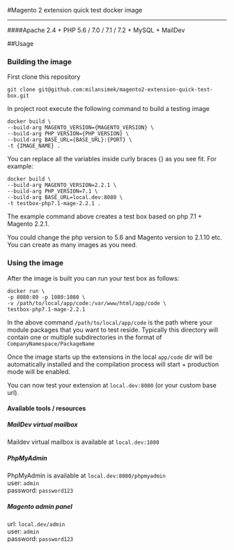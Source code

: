 #Magento 2 extension quick test docker image

<hr>

####Apache 2.4 + PHP 5.6 / 7.0 / 7.1 / 7.2 + MySQL + MailDev


##Usage
### Building the image
First clone this repository   
```
git clone git@github.com:milansimek/magento2-extension-quick-test-box.git
```
In project root execute the following command to build a testing image
```
docker build \
--build-arg MAGENTO_VERSION={MAGENTO_VERSION} \
--build-arg PHP_VERSION={PHP_VERSION} \
--build-arg BASE_URL={BASE_URL}:{PORT} \
-t {IMAGE_NAME} .
```
You can replace all the variables inside curly braces {} as you see fit. For example:
```
docker build \
--build-arg MAGENTO_VERSION=2.2.1 \
--build-arg PHP_VERSION=7.1 \
--build-arg BASE_URL=local.dev:8080 \
-t testbox-php7.1-mage-2.2.1 .
```
The example command above creates a test box based on php 7.1 + Magento 2.2.1.    
   
You could change the php version to 5.6 and Magento version to 2.1.10 etc. You can create as many images as you need.

### Using the image
After the image is built you can run your test box as follows:

```
docker run \
-p 8080:80 -p 1080:1080 \
-v /path/to/local/app/code:/var/www/html/app/code \
testbox-php7.1-mage-2.2.1
```

In the above command `/path/to/local/app/code` is the path where your module packages that you want to test reside. Typically this directory will contain one or multiple subdirectories in the format of `CompanyNamespace/PackageName`

Once the image starts up the extensions in the local `app/code` dir will be automatically installed and the compilation process will start + production mode will be enabled.

You can now test your extension at `local.dev:8080` (or your custom base url). 
   
#### Available tools / resources
##### MailDev virtual mailbox
Maildev virtual mailbox is available at `local.dev:1080`   
##### PhpMyAdmin
PhpMyAdmin is available at `local.dev:8080/phpmyadmin`  
user: `admin`  
password: `password123`
##### Magento admin panel
url: `local.dev/admin`   
user: `admin`    
password: `password123`



